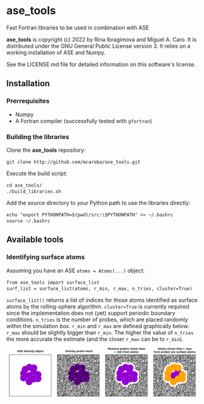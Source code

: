 # ase_tools

Fast Fortran libraries to be used in combination with ASE

**ase_tools** is copyright (c) 2022 by Rina Ibragimova and Miguel A. Caro. It is
distributed under the GNU General Public License version 3. It relies on a working
installation of ASE and Numpy.

See the LICENSE.md file for detailed information on this
software's license.

## Installation

### Prerrequisites

- Numpy
- A Fortran compiler (successfully tested with `gfortran`)

### Building the libraries

Clone the **ase_tools** repository:

    git clone http://github.com/mcaroba/ase_tools.git

Execute the build script:

    cd ase_tools/
    ./build_libraries.sh

Add the source directory to your Python path to use the libraries directly:

    echo "export PYTHONPATH=$(pwd)/src:\$PYTHONPATH" >> ~/.bashrc
    source ~/.bashrc

## Available tools

### Identifying surface atoms

Assuming you have an ASE `atoms = Atoms(...)` object:

    from ase_tools import surface_list
    surf_list = surface_list(atoms, r_min, r_max, n_tries, cluster=True)

`surface_list()` returns a list of indices for those atoms identified as surface atoms by the rolling-sphere
algorithm. `cluster=True` is currently required since the implementation does not (yet) support periodic
boundary conditions. `n_tries` is the number of probes, which are placed randomly within the simulation
box. `r_min` and `r_max` are defined graphically below. `r_max` should be slightly bigger than `r_min`.
The higher the value of `n_tries` the more accurate the estimate (and the closer `r_max` can be to
`r_min`).

![Rooling-sphere algorithm](docs/img/rolling_sphere.png)
